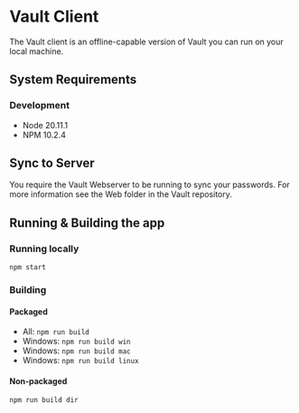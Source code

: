 # Vault Client
The Vault client is an offline-capable version of Vault you can run on your local machine.

## System Requirements
### Development
- Node 20.11.1
- NPM 10.2.4

## Sync to Server
You require the Vault Webserver to be running to sync your passwords. For more information see the Web folder in the Vault repository. 

## Running & Building the app
### Running locally
`npm start`
### Building
#### Packaged
- All: `npm run build`
- Windows: `npm run build win`
- Windows: `npm run build mac`
- Windows: `npm run build linux`
#### Non-packaged
`npm run build dir`